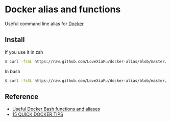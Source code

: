 # Docker alias and functions

Useful command line alias for [Docker](https://www.docker.io/)

## Install

If you use it in zsh

```bash
$ curl -fsSL https://raw.github.com/LoveXiaPu/docker-alias/blob/master/zshrc >> ~/.zshrc && source ~/.zshrc
```

In bash

```bash
$ curl -fsSL https://raw.github.com/LoveXiaPu/docker-alias/blob/master/zshrc >> ~/.bashrc && source ~/.bashrc
```

## Reference

- [Useful Docker Bash functions and aliases](http://kartar.net/2014/03/useful-docker-bash-functions-and-aliases)
- [15 QUICK DOCKER TIPS](https://labs.ctl.io/15-quick-docker-tips/)
